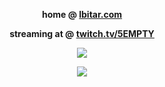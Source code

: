 <p align="center">
  <strong>home @ <a href="https://lbitar.com">lbitar.com</a></strong>
</p>

<p align="center">
  <strong>streaming at @ <a href="https://twitch.tv/5EMPTY">twitch.tv/5EMPTY</a></strong>
</p>

<p align="center">
  <img src="https://hitcounter.pythonanywhere.com/count/tag.svg?url=https%3A%2F%2Fgithub.com%2Fluanbitar" />
</p>

<p align="center">
  <img src="https://github-readme-stats.vercel.app/api?username=luanbitar&theme=dark&show_icons=true&count_private=true&include_all_commits=true&disable_animations=true&hide_title=true&hide=contribs" />
</p>

<!--
**luanbitar/luanbitar** is a ✨ _special_ ✨ repository because its `README.md` (this file) appears on your GitHub profile.

Here are some ideas to get you started:

- 🔭 I’m currently working on ...
- 🌱 I’m currently learning ...
- 👯 I’m looking to collaborate on ...
- 🤔 I’m looking for help with ...
- 💬 Ask me about ...
- 📫 How to reach me: ...
- 😄 Pronouns: ...
- ⚡ Fun fact: ...
-->
